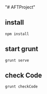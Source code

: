 "# AFTProject" 

## install
    npm install
    
## start grunt
    grunt serve
    
## check Code
    grunt checkCode


